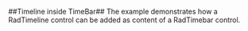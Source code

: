 ##Timeline inside TimeBar##
The example demonstrates how a RadTimeline control can be added as content of a RadTimebar control.